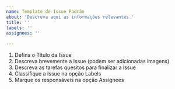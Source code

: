 ```yaml
---
name: Template de Issue Padrão
about: 'Descreva aqui as informações relevantes '
title: ''
labels: ''
assignees: ''

---
```


1. Defina o Título da Issue
2. Descreva brevemente a Issue (podem ser adicionadas imagens)
3. Descreva as tarefas quesitos para finalizar a Issue
4. Classifique a Issue na opção Labels
5. Marque os responsáveis na opção Assignees

